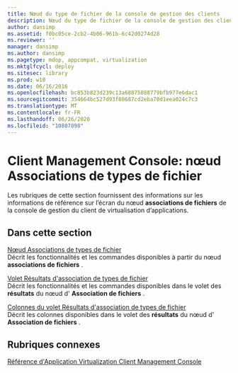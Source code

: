 ```yaml
---
title: Nœud du type de fichier de la console de gestion des clients
description: Nœud du type de fichier de la console de gestion des clients
author: dansimp
ms.assetid: f0bc05ce-2cb2-4b06-961b-6c42d0274d28
ms.reviewer: ''
manager: dansimp
ms.author: dansimp
ms.pagetype: mdop, appcompat, virtualization
ms.mktglfcycl: deploy
ms.sitesec: library
ms.prod: w10
ms.date: 06/16/2016
ms.openlocfilehash: bc853b823d239c13a68875888779bfb977e6dac1
ms.sourcegitcommit: 354664bc527d93f80687cd2eba70d1eea024c7c3
ms.translationtype: MT
ms.contentlocale: fr-FR
ms.lasthandoff: 06/26/2020
ms.locfileid: "10807898"
---
```

# Client Management Console: nœud Associations de types de fichier


Les rubriques de cette section fournissent des informations sur les informations de référence sur l’écran du nœud **associations de fichiers** de la console de gestion du client de virtualisation d’applications.

## Dans cette section


<a href="" id="file-type-associations-node"></a>[Nœud Associations de types de fichier](file-type-associations-node-client.md)  
Décrit les fonctionnalités et les commandes disponibles à partir du nœud **associations de fichiers** .

<a href="" id="file-type-association-results-pane"></a>[Volet Résultats d'association de types de fichier](file-type-association-results-pane.md)  
Décrit les fonctionnalités et les commandes disponibles dans le volet des **résultats** du nœud d' **Association de fichiers** .

<a href="" id="file-type-association-results-pane-columns"></a>[Colonnes du volet Résultats d'association de types de fichier](file-type-association-results-pane-columns.md)  
Décrit les colonnes disponibles dans le volet des **résultats** du nœud d' **Association de fichiers** .

## Rubriques connexes


[Référence d'Application Virtualization Client Management Console](application-virtualization-client-management-console-reference.md)

 

 





